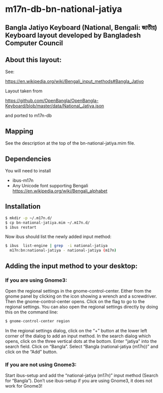 # m17n-db-bn-national-jatiya

## Bangla Jatiyo Keyboard (National, Bengali: জাতীয়) Keyboard layout developed by Bangladesh Computer Council

## About this layout:

See:

https://en.wikipedia.org/wiki/Bengali_input_methods#Bangla_Jatiyo

Layout taken from

https://github.com/OpenBangla/OpenBangla-Keyboard/blob/master/data/National_Jatiya.json

and ported to m17n-db

## Mapping

See the description at the top of the bn-national-jatiya.mim file.

## Dependencies

You will need to install

* ibus-m17n
* Any Unicode font supporting Bengali https://en.wikipedia.org/wiki/Bengali_alphabet

## Installation

``` bash
$ mkdir -p ~/.m17n.d/
$ cp bn-national-jatiya.mim ~/.m17n.d/
$ ibus restart
```

Now ibus should list the newly added input method:

``` bash
$ ibus  list-engine | grep  -i national-jatiya
  m17n:bn:national-jatiya - national-jatiya (m17n)
```

## Adding the input method to your desktop:

### If you are  using Gnome3:

Open the regional settings in the gnome-control-center. Either from
the gnome panel by clicking on the icon showing a wrench and a
screwdriver. Then the gnome-control-center opens. Click on the flag
to go to the regional settings. You can also open the regional settings
directly by doing this on the command line:

``` bash
$ gnome-control-center region
```

In the regional settings dialog, click on the “+” button at the lower
left corner of the dialog to add an input method. In the search dialog
which opens, click on the three vertical dots at the bottom.  Enter
"jatiya" into the search field. Click on “Bangla”.  Select
“Bangla (national-jatiya (m17n))” and click on the “Add” button.

### If you are not using Gnome3:

Start ibus-setup and add the “national-jatiya (m17n)” input method (Search
for “Bangla”). Don’t use ibus-setup if you are using Gnome3, it
does not work for Gnome3!
